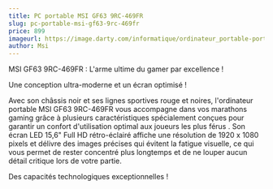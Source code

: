 ```yaml
---
title: PC portable MSI GF63 9RC-469FR
slug: pc-portable-msi-gf63-9rc-469fr
price: 899
imageurl: https://image.darty.com/informatique/ordinateur_portable-portable/portable/msi_gf639rc4i7_8_1_28_50_s1904014682106A_100120409.jpg
author: Msi
---
```

MSI GF63 9RC-469FR : L'arme ultime du gamer par excellence ! 

Une conception ultra-moderne et un écran optimisé ! 

Avec  son châssis noir et ses  lignes sportives rouge et noires,  l'ordinateur portable  MSI  GF63 9RC-469FR  vous accompagne dans  vos marathons gaming grâce à plusieurs caractéristiques spécialement conçues pour garantir  un confort d'utilisation optimal aux joueurs les plus férus . Son  écran LED 15,6" Full HD rétro-éclairé affiche une résolution de  1920 x 1080 pixels et délivre des images précises qui évitent la fatigue visuelle, ce qui vous permet de rester concentré plus longtemps et de ne louper aucun détail critique lors de votre partie.

Des capacités technologiques exceptionnelles !
